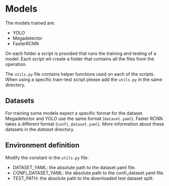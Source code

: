 # Models
The models trained are:
- YOLO
- Megadetector
- FasterRCNN

On each folder a script is provided that runs the training and testing of a model. Each script wil create a folder that contains all the files from the operation.

The `utils.py` file contains helper functions used on each of the scripts. When using a specific train-test script please add the `utils.py` in the same directory.

## Datasets
For training some models expect a specific format for the dataset. Megadetector and YOLO use the same format (`dataset.yaml`). Faster RCNN takes a different format (`confi_dataset.yaml`). More information about these datasets in the _dataset_ directory.

## Environment definition
Modify the constant in the `utils.py` file:
- DATASET_YAML: the absolute path to the dataset.yaml file.
- CONFI_DATASET_YAML: the absolute path to the confi_dataset.yaml file.
- TEST_PATH: the absolute path to the downloaded test dataset split.